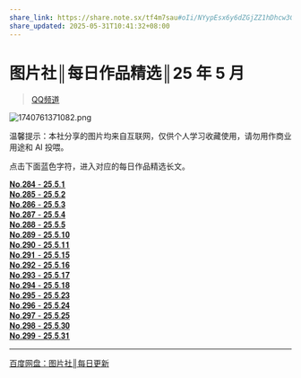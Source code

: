 ```yaml
---
share_link: https://share.note.sx/tf4m7sau#oIi/NYypEsx6y6dZGjZZ1hDhcw3Gkegp+a0gTMXnP2w
share_updated: 2025-05-31T10:41:32+08:00
---
```

# 图片社║每日作品精选║25 年 5 月
> [QQ频道]()    

![1740761371082.png](https://wp-cdn.4ce.cn/v2/U3Xors5.jpeg)    

温馨提示：本社分享的图片均来自互联网，仅供个人学习收藏使用，请勿用作商业用途和 AI 投喂。 
 
点击下面蓝色字符，进入对应的每日作品精选长文。

[𝐍𝐨.𝟐𝟖𝟒 - 𝟐𝟓.𝟓.𝟏](https://pd.qq.com/s/26daeofmu)    
[𝐍𝐨.𝟐𝟖𝟓 - 𝟐𝟓.𝟓.𝟐](https://pd.qq.com/s/cekthktn7)    
[𝐍𝐨.𝟐𝟖𝟔 - 𝟐𝟓.𝟓.𝟑](https://pd.qq.com/s/gc5o53xl8)    
[𝐍𝐨.𝟐𝟖𝟕 - 𝟐𝟓.𝟓.𝟒](https://pd.qq.com/s/3iri5u4fr)    
[𝐍𝐨.𝟐𝟖𝟖 - 𝟐𝟓.𝟓.𝟓](https://pd.qq.com/s/1f7ulddb1)    
[𝐍𝐨.𝟐𝟖𝟗 - 𝟐𝟓.𝟓.𝟏𝟎](https://pd.qq.com/s/4ofjwtxlj)    
[𝐍𝐨.𝟐𝟗𝟎 - 𝟐𝟓.𝟓.𝟏𝟏](https://pd.qq.com/s/21sco1hsi)    
[𝐍𝐨.𝟐𝟗𝟏 - 𝟐𝟓.𝟓.𝟏𝟓](https://pd.qq.com/s/81nq7i8s2)    
[𝐍𝐨.𝟐𝟗𝟐 - 𝟐𝟓.𝟓.𝟏𝟔](https://pd.qq.com/s/5to4i89v4)    
[𝐍𝐨.𝟐𝟗𝟑 - 𝟐𝟓.𝟓.𝟏𝟕](https://pd.qq.com/s/33p85rjxf)    
[𝐍𝐨.𝟐𝟗𝟒 - 𝟐𝟓.𝟓.𝟏𝟖](https://pd.qq.com/s/dnvamc22u)    
[𝐍𝐨.𝟐𝟗𝟓 - 𝟐𝟓.𝟓.𝟐𝟑](https://pd.qq.com/s/g6zao9ouk)    
[𝐍𝐨.𝟐𝟗𝟔 - 𝟐𝟓.𝟓.𝟐𝟒](https://pd.qq.com/s/ahxfosdd9)    
[𝐍𝐨.𝟐𝟗𝟕 - 𝟐𝟓.𝟓.𝟐𝟓](https://pd.qq.com/s/gwymz8bl)    
[𝐍𝐨.𝟐𝟗𝟖 - 𝟐𝟓.𝟓.𝟑𝟎](https://pd.qq.com/s/acbzx6mva)    
[𝐍𝐨.𝟐𝟗𝟗 - 𝟐𝟓.𝟓.𝟑𝟏](https://pd.qq.com/s/1nor14zk3)    
- - -
[百度网盘：图片社║每日更新](https://pan.baidu.com/s/1gfkYIfZHgidxCGMfjr7JeA?pwd=HUDA)    